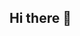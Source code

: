 ## Hi there 👋

<!--
**SliceFi/SliceFi** is a ✨ _special_ ✨ repository because its `README.md` (this file) appears on your GitHub profile.
# Meme Coin Project

This is my meme coin project. You can contribute or fund the project by donating to the following wallet address.

**Solana Wallet Address:**
JB7HkF2nBCgkUjLEu3F1nw82s5q1Pz2Uy7ciZQSPjsLe

Thank you for your support!

Here are some ideas to get you started:

- 🔭 I’m currently working on ...
- 🌱 I’m currently learning ...
- 👯 I’m looking to collaborate on ...
- 🤔 I’m looking for help with ...
- 💬 Ask me about ...
- 📫 How to reach me: marcalexandru04@gmail.com
- 😄 Pronouns: ...
- ⚡ Fun fact: ...
-->
